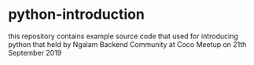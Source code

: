 # python-introduction

this repository contains example source code that used for introducing python that held by Ngalam Backend Community at Coco Meetup
on 21th September 2019
